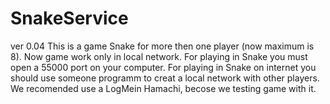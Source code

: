 # SnakeService
ver 0.04
This is a game Snake for more then one player (now maximum is 8). 
Now game work only in local network. 
For playing in Snake you must open a 55000 port on your computer.
For playing in Snake on internet you should use someone programm to creat a local network with other players. 
We recomended use a LogMein Hamachi, becose we testing game with it.
